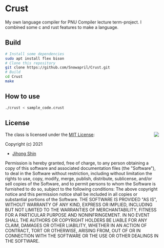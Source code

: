 # Crust

My own language compiler for PNU Compiler lecture term-project.
I combined some c and rust features to make a language.

## Build
```bash
# Install some dependencies
sudo apt install flex bison
# Clone this repository
git clone https://github.com/Snowapril/Crust.git
# Build
cd Crust
make
```

## How to use
```bash
./crust < sample_code.crust
```

## License
<img align="right" src="http://opensource.org/trademarks/opensource/OSI-Approved-License-100x137.png">

The class is licensed under the [MIT License](http://opensource.org/licenses/MIT):

Copyright (c) 2021
*   [Jihong Shin](https://github.com/Snowapril)

Permission is hereby granted, free of charge, to any person obtaining a copy of this software and associated documentation files (the "Software"), to deal in the Software without restriction, including without limitation the rights to use, copy, modify, merge, publish, distribute, sublicense, and/or sell copies of the Software, and to permit persons to whom the Software is furnished to do so, subject to the following conditions:
The above copyright notice and this permission notice shall be included in all copies or substantial portions of the Software.
THE SOFTWARE IS PROVIDED "AS IS", WITHOUT WARRANTY OF ANY KIND, EXPRESS OR IMPLIED, INCLUDING BUT NOT LIMITED TO THE WARRANTIES OF MERCHANTABILITY, FITNESS FOR A PARTICULAR PURPOSE AND NONINFRINGEMENT. IN NO EVENT SHALL THE AUTHORS OR COPYRIGHT HOLDERS BE LIABLE FOR ANY CLAIM, DAMAGES OR OTHER LIABILITY, WHETHER IN AN ACTION OF CONTRACT, TORT OR OTHERWISE, ARISING FROM, OUT OF OR IN CONNECTION WITH THE SOFTWARE OR THE USE OR OTHER DEALINGS IN THE SOFTWARE.